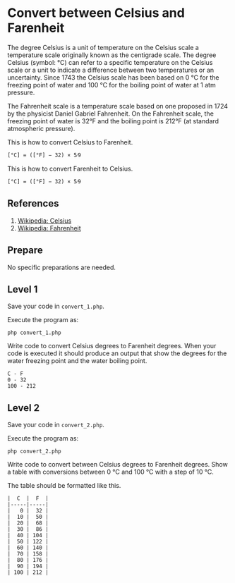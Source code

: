 Convert between Celsius and Farenheit
=====================================

The degree Celsius is a unit of temperature on the Celsius scale a temperature scale originally known as the centigrade scale. The degree Celsius (symbol: °C) can refer to a specific temperature on the Celsius scale or a unit to indicate a difference between two temperatures or an uncertainty. Since 1743 the Celsius scale has been based on 0 °C for the freezing point of water and 100 °C for the boiling point of water at 1 atm pressure.

The Fahrenheit scale is a temperature scale based on one proposed in 1724 by the physicist Daniel Gabriel Fahrenheit. On the Fahrenheit scale, the freezing point of water is 32°F and the boiling point is 212°F (at standard atmospheric pressure).

This is how to convert Celsius to Farenheit.

`[°C] = ([°F] − 32) × ​5⁄9`

This is how to convert Farenheit to Celsius.

`[°C] = ([°F] − 32) × ​5⁄9`



References
-------------------------------------

1. [Wikipedia: Celsius](https://en.wikipedia.org/wiki/Celsius)
1. [Wikipedia: Fahrenheit](https://en.wikipedia.org/wiki/Celsius)



Prepare
-------------------------------------

<!-- start php -->
No specific preparations are needed.
<!-- end php -->



Level 1
-------------------------------------

<!-- start php -->
Save your code in `convert_1.php`.

Execute the program as:

```
php convert_1.php
```
<!-- end php -->

Write code to convert Celsius degrees to Farenheit degrees. When your code is executed it should produce an output that show the degrees for the water freezing point and the water boiling point.

```
C - F
0 - 32
100 - 212
```



Level 2
-------------------------------------

<!-- start php -->
Save your code in `convert_2.php`.

Execute the program as:

```
php convert_2.php
```
<!-- end php -->

Write code to convert between Celsius degrees to Farenheit degrees. Show a table with conversions between 0 °C and 100 °C with a step of 10 °C.

The table should be formatted like this.

```
|  C  |  F  |
|-----|-----|
|   0 |  32 |
|  10 |  50 |
|  20 |  68 |
|  30 |  86 |
|  40 | 104 |
|  50 | 122 |
|  60 | 140 |
|  70 | 158 |
|  80 | 176 |
|  90 | 194 |
| 100 | 212 |
```
